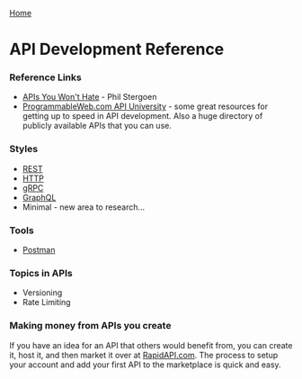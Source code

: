 [Home](../)

# API Development Reference

### Reference Links

- [APIs You Won't Hate](https://apisyouwonthate.com/) - Phil Stergoen
- [ProgrammableWeb.com API University](https://www.programmableweb.com/api-university/api-developer-training) - some great resources for getting up to speed in API development. Also a huge directory of publicly available APIs that you can use.

### Styles

- [REST](../rest-api/)
- [HTTP](../http-api/)
- [gRPC](../grpc-api/)
- [GraphQL](../graphql-api/)
- Minimal - new area to research...

### Tools

- [Postman](./postman)

### Topics in APIs

- Versioning
- Rate Limiting

### Making money from APIs you create

If you have an idea for an API that others would benefit from, you can create it, host it, and then market it over at [RapidAPI.com](https://rapidapi.com). The process to setup your account and add your first API to the marketplace is quick and easy.
